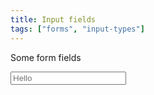 ```yaml
---
title: Input fields
tags: ["forms", "input-types"]
---
```

<p>Some form fields</p>
<input placeholder="Hello">